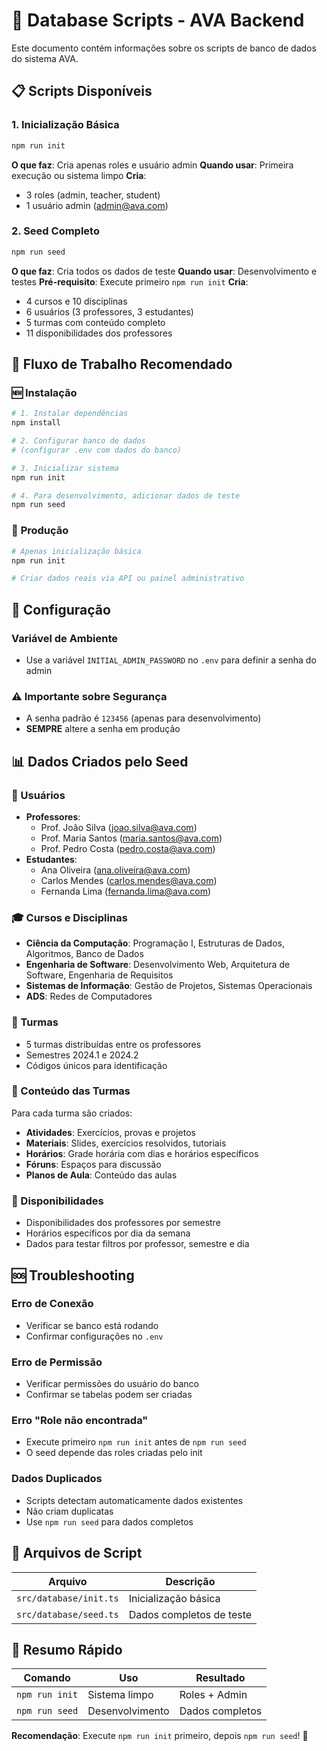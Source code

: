 # 🌱 Database Scripts - AVA Backend

Este documento contém informações sobre os scripts de banco de dados do sistema AVA.

## 📋 Scripts Disponíveis

### 1. **Inicialização Básica**
```bash
npm run init
```
**O que faz**: Cria apenas roles e usuário admin
**Quando usar**: Primeira execução ou sistema limpo
**Cria**:
- 3 roles (admin, teacher, student)
- 1 usuário admin (admin@ava.com)

### 2. **Seed Completo**
```bash
npm run seed
```
**O que faz**: Cria todos os dados de teste
**Quando usar**: Desenvolvimento e testes
**Pré-requisito**: Execute primeiro `npm run init`
**Cria**:
- 4 cursos e 10 disciplinas
- 6 usuários (3 professores, 3 estudantes)
- 5 turmas com conteúdo completo
- 11 disponibilidades dos professores

## 🚀 Fluxo de Trabalho Recomendado

### 🆕 **Instalação**
```bash
# 1. Instalar dependências
npm install

# 2. Configurar banco de dados
# (configurar .env com dados do banco)

# 3. Inicializar sistema
npm run init

# 4. Para desenvolvimento, adicionar dados de teste
npm run seed
```

### 🚀 **Produção**
```bash
# Apenas inicialização básica
npm run init

# Criar dados reais via API ou painel administrativo
```

## 🔧 Configuração

### Variável de Ambiente

- Use a variável `INITIAL_ADMIN_PASSWORD` no `.env` para definir a senha do admin


### ⚠️ **Importante sobre Segurança**
- A senha padrão é `123456` (apenas para desenvolvimento)
- **SEMPRE** altere a senha em produção

## 📊 Dados Criados pelo Seed

### 👥 Usuários
- **Professores**: 
  - Prof. João Silva (joao.silva@ava.com)
  - Prof. Maria Santos (maria.santos@ava.com) 
  - Prof. Pedro Costa (pedro.costa@ava.com)
- **Estudantes**:
  - Ana Oliveira (ana.oliveira@ava.com)
  - Carlos Mendes (carlos.mendes@ava.com)
  - Fernanda Lima (fernanda.lima@ava.com)

### 🎓 Cursos e Disciplinas
- **Ciência da Computação**: Programação I, Estruturas de Dados, Algoritmos, Banco de Dados
- **Engenharia de Software**: Desenvolvimento Web, Arquitetura de Software, Engenharia de Requisitos
- **Sistemas de Informação**: Gestão de Projetos, Sistemas Operacionais
- **ADS**: Redes de Computadores

### 🏫 Turmas
- 5 turmas distribuídas entre os professores
- Semestres 2024.1 e 2024.2
- Códigos únicos para identificação

### 📝 Conteúdo das Turmas
Para cada turma são criados:
- **Atividades**: Exercícios, provas e projetos
- **Materiais**: Slides, exercícios resolvidos, tutoriais
- **Horários**: Grade horária com dias e horários específicos
- **Fóruns**: Espaços para discussão
- **Planos de Aula**: Conteúdo das aulas

### 📅 Disponibilidades
- Disponibilidades dos professores por semestre
- Horários específicos por dia da semana
- Dados para testar filtros por professor, semestre e dia

## 🆘 Troubleshooting

### Erro de Conexão
- Verificar se banco está rodando
- Confirmar configurações no `.env`

### Erro de Permissão
- Verificar permissões do usuário do banco
- Confirmar se tabelas podem ser criadas

### Erro "Role não encontrada"
- Execute primeiro `npm run init` antes de `npm run seed`
- O seed depende das roles criadas pelo init

### Dados Duplicados
- Scripts detectam automaticamente dados existentes
- Não criam duplicatas
- Use `npm run seed` para dados completos

## 📁 Arquivos de Script

| Arquivo | Descrição |
|---------|-----------|
| `src/database/init.ts` | Inicialização básica |
| `src/database/seed.ts` | Dados completos de teste |

## 🎯 Resumo Rápido

| Comando | Uso | Resultado |
|---------|-----|-----------|
| `npm run init` | Sistema limpo | Roles + Admin |
| `npm run seed` | Desenvolvimento | Dados completos |

**Recomendação**: Execute `npm run init` primeiro, depois `npm run seed`! 🚀